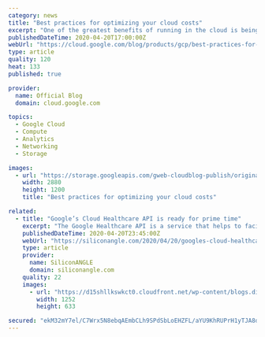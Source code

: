 ```yaml
---
category: news
title: "Best practices for optimizing your cloud costs"
excerpt: "One of the greatest benefits of running in the cloud is being able to scale up and down to meet demand and reduce operational expenditures. And that’s especially true when you’re experiencing unexpected changes in customer demand.Here at Google Cloud, we have an entire team of Solutions Architects dedicated"
publishedDateTime: 2020-04-20T17:00:00Z
webUrl: "https://cloud.google.com/blog/products/gcp/best-practices-for-optimizing-your-cloud-costs/"
type: article
quality: 120
heat: 133
published: true

provider:
  name: Official Blog
  domain: cloud.google.com

topics:
  - Google Cloud
  - Compute
  - Analytics
  - Networking
  - Storage

images:
  - url: "https://storage.googleapis.com/gweb-cloudblog-publish/original_images/Google_Cloud_Data_Analytics_5I5zzaa.jpg"
    width: 2880
    height: 1200
    title: "Best practices for optimizing your cloud costs"

related:
  - title: "Google’s Cloud Healthcare API is ready for prime time"
    excerpt: "The Google Healthcare API is a service that helps to facilitate the exchange of data between healthcare applications and services that run on Google’s cloud. It enables healthcare providers to ingest and manage data from multiple inputs and systems, and analyze that data using artificial intelligence and machine learning-based tools."
    publishedDateTime: 2020-04-20T23:45:00Z
    webUrl: "https://siliconangle.com/2020/04/20/googles-cloud-healthcare-api-ready-prime-time/"
    type: article
    provider:
      name: SiliconANGLE
      domain: siliconangle.com
    quality: 22
    images:
      - url: "https://d15shllkswkct0.cloudfront.net/wp-content/blogs.dir/1/files/2020/04/Google-Cloud-Healthcare-API.png"
        width: 1252
        height: 633

secured: "ekM32mY7el/C7Wrx5N8ebqAEmbCLh9SPdSbLoEHZFL/aYU9KhRUPrH1yTJA8dYcYRwSvhR+KMp0yqcvre/0GcxCauIvqHWzmSx1YjI9IU3hBbnHzNrs47mguqxTU68B4OZlqf0dkU3w54svCkdWJXGvvHbXXDYkVZj9ljLHbAuDbqiAMdCo5KsOdzoIjkONwRdSs3SI/v2QT5jjRv91Yax6cLiz2I+rOQmJB/yj2o19Ds0U/smp4+8xJRAnhyZjAAy/7TxFgvo6WuNit78hCWgYJR8sAgWJic0T8+Wd4kuVjNMViJiJLE6hlwIrU3AXx;vZLtpdpuWUbcHYa94NUnRQ=="
---
```


